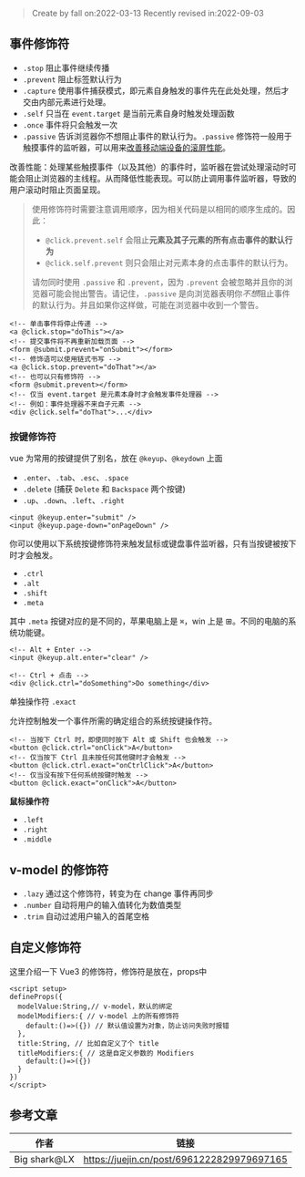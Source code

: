 > Create by fall on:2022-03-13
> Recently revised in:2022-09-03

## 事件修饰符

- `.stop` 阻止事件继续传播
- `.prevent` 阻止标签默认行为
- `.capture` 使用事件捕获模式，即元素自身触发的事件先在此处处理，然后才交由内部元素进行处理。
- `.self` 只当在 `event.target` 是当前元素自身时触发处理函数
- `.once` 事件将只会触发一次
- `.passive` 告诉浏览器你不想阻止事件的默认行为。`.passive` 修饰符一般用于触摸事件的监听器，可以用来[改善移动端设备的滚屏性能](https://developer.mozilla.org/zh-CN/docs/Web/API/EventTarget/addEventListener#使用_passive_改善的滚屏性能)。

改善性能：处理某些触摸事件（以及其他）的事件时，监听器在尝试处理滚动时可能会阻止浏览器的主线程。从而降低性能表现。可以防止调用事件监听器，导致的用户滚动时阻止页面呈现。

> 使用修饰符时需要注意调用顺序，因为相关代码是以相同的顺序生成的。因此：
>
> - `@click.prevent.self` 会阻止**元素及其子元素的所有点击事件的默认行为**
> - `@click.self.prevent` 则只会阻止对元素本身的点击事件的默认行为。
>
> 请勿同时使用 `.passive` 和 `.prevent`，因为 `.prevent` 会被忽略并且你的浏览器可能会抛出警告。请记住，`.passive` 是向浏览器表明你*不想*阻止事件的默认行为。并且如果你这样做，可能在浏览器中收到一个警告。

```vue
<!-- 单击事件将停止传递 -->
<a @click.stop="doThis"></a>
<!-- 提交事件将不再重新加载页面 -->
<form @submit.prevent="onSubmit"></form>
<!-- 修饰语可以使用链式书写 -->
<a @click.stop.prevent="doThat"></a>
<!-- 也可以只有修饰符 -->
<form @submit.prevent></form>
<!-- 仅当 event.target 是元素本身时才会触发事件处理器 -->
<!-- 例如：事件处理器不来自子元素 -->
<div @click.self="doThat">...</div>
```

### 按键修饰符

vue 为常用的按键提供了别名，放在 `@keyup`、`@keydown` 上面

- `.enter`、`.tab`、`.esc`、`.space`
- `.delete` (捕获 `Delete` 和 `Backspace` 两个按键)
- `.up`、`.down`、`.left`、`.right`

```vue
<input @keyup.enter="submit" />
<input @keyup.page-down="onPageDown" />
```

你可以使用以下系统按键修饰符来触发鼠标或键盘事件监听器，只有当按键被按下时才会触发。

- `.ctrl`
- `.alt`
- `.shift`
- `.meta`

其中 `.meta` 按键对应的是不同的，苹果电脑上是 `⌘`，win 上是 ⊞。不同的电脑的系统功能键。

```vue
<!-- Alt + Enter -->
<input @keyup.alt.enter="clear" />

<!-- Ctrl + 点击 -->
<div @click.ctrl="doSomething">Do something</div>
```

单独操作符 `.exact`

允许控制触发一个事件所需的确定组合的系统按键操作符。

```vue
<!-- 当按下 Ctrl 时，即使同时按下 Alt 或 Shift 也会触发 -->
<button @click.ctrl="onClick">A</button>
<!-- 仅当按下 Ctrl 且未按任何其他键时才会触发 -->
<button @click.ctrl.exact="onCtrlClick">A</button>
<!-- 仅当没有按下任何系统按键时触发 -->
<button @click.exact="onClick">A</button>
```

**鼠标操作符**

- `.left`
- `.right`
- `.middle`

## v-model 的修饰符

- `.lazy` 通过这个修饰符，转变为在 change 事件再同步
- `.number` 自动将用户的输入值转化为数值类型
- `.trim` 自动过滤用户输入的首尾空格

## 自定义修饰符

这里介绍一下 Vue3 的修饰符，修饰符是放在，props中

```vue
<script setup>
defineProps({
  modelValue:String,// v-model，默认的绑定
  modelModifiers:{ // v-model 上的所有修饰符
    default:()=>({}) // 默认值设置为对象，防止访问失败时报错
  },
  title:String, // 比如自定义了个 title
  titleModifiers:{ // 这是自定义参数的 Modifiers
    default:()=>({})
  }
})
</script>
```

## 参考文章

| 作者         | 链接                                       |
| ------------ | ------------------------------------------ |
| Big shark@LX | https://juejin.cn/post/6961222829979697165 |

